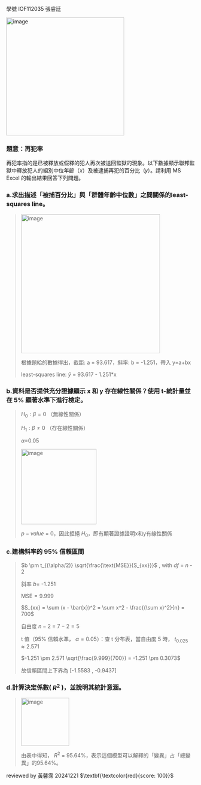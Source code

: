 學號 IOF112035 張睿廷

<img width="315" alt="image" src="https://github.com/user-attachments/assets/b2d3f691-f472-4409-892d-67229719f0b5" />

### 題意：再犯率
再犯率指的是已被釋放或假釋的犯人再次被送回監獄的現象。以下數據顯示聯邦監獄中釋放犯人的組別中位年齡（𝑥）及被逮捕再犯的百分比（𝑦）。請利用 MS Excel 的輸出結果回答下列問題。

### a.求出描述「被捕百分比」與「群體年齡中位數」之間關係的least-squares line。
>
><img width="371" alt="image" src="https://github.com/user-attachments/assets/4c862d92-aefe-4b32-b12c-fed1860a62b0" />
>
>根據題給的數據得出，截距: a = 93.617，斜率: b = -1.251，帶入 y=a+bx
>
>least-squares line: $\hat{y}$ = 93.617 - 1.251*x
>
### b.資料是否提供充分證據顯示 x 和 y 存在線性關係？使用 t-統計量並在 5% 顯著水準下進行檢定。
>
>$H_{0}: \beta = 0$  （無線性關係）
>
>$H_{1}: \beta \neq 0$  （存在線性關係）
>
>$\alpha$=0.05
>
><img width="201" alt="image" src="https://github.com/user-attachments/assets/2d94a920-23ec-4516-ac32-dd47a1269780" />
>
>$p-value$ = 0，因此拒絕 $H_{0}$，即有顯著證據證明x和y有線性關係
>
### c.建構斜率的 95% 信賴區間
>
>$b \pm t_{(\alpha/2)} \sqrt{\frac{\text{MSE}}{S_{xx}}}$ , with $df$ = $n$ - 2 
>
>斜率 $b$= -1.251
>  
>$\text{MSE} = 9.999$
>
>$S_{xx} = \sum (x - \bar{x})^2 = \sum x^2 - \frac{(\sum x)^2}{n} = 700$
>
>
>自由度 $n - 2$ = $7 - 2 = 5$
>
>t 值（95% 信賴水準， $\alpha = 0.05$）：查 t 分布表，當自由度 $5$ 時， $t_{0.025} \approx 2.571$
>
>$-1.251 \pm 2.571 \sqrt{\frac{9.999}{700}} = -1.251 \pm 0.3073$
>
>故信賴區間上下界為 [-1.5583 , -0.9437]

### d.計算決定係數( $R^2$ )，並說明其統計意涵。
><img width="128" alt="image" src="https://github.com/user-attachments/assets/07fbc678-ae0d-4fa4-a1a7-2852c275234c" />
>
>由表中得知， $R^2$ = 95.64%，表示這個模型可以解釋的「變異」占「總變異」的95.64%。

reviewed by 黃馨霈 20241221 $\textbf{\textcolor{red}{score: 100}}$

